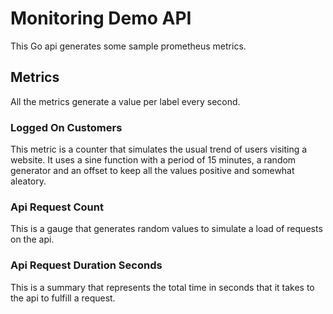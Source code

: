 # Monitoring Demo API

This Go api generates some sample prometheus metrics.

## Metrics
All the metrics generate a value per label every second.

### Logged On Customers
This metric is a counter that simulates the usual trend of users visiting a website.
It uses a sine function with a period of 15 minutes, a random generator and an offset 
to keep all the values positive and somewhat aleatory.

### Api Request Count
This is a gauge that generates random values to simulate a load of requests on the api.

### Api Request Duration Seconds
This is a summary that represents the total time in seconds that it takes to the api to fulfill a request.
